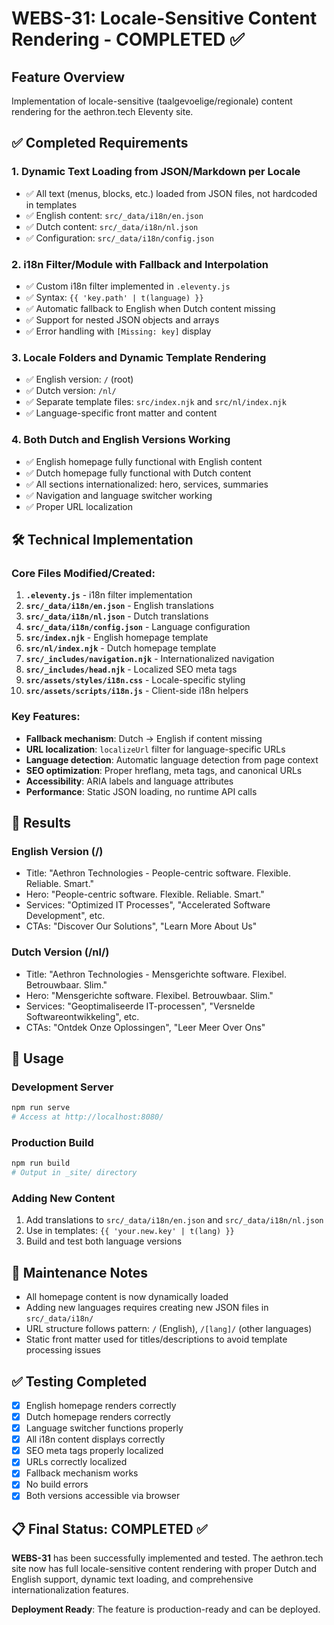 # WEBS-31: Locale-Sensitive Content Rendering - COMPLETED ✅

## Feature Overview
Implementation of locale-sensitive (taalgevoelige/regionale) content rendering for the aethron.tech Eleventy site.

## ✅ Completed Requirements

### 1. Dynamic Text Loading from JSON/Markdown per Locale
- ✅ All text (menus, blocks, etc.) loaded from JSON files, not hardcoded in templates
- ✅ English content: `src/_data/i18n/en.json`
- ✅ Dutch content: `src/_data/i18n/nl.json`
- ✅ Configuration: `src/_data/i18n/config.json`

### 2. i18n Filter/Module with Fallback and Interpolation
- ✅ Custom i18n filter implemented in `.eleventy.js`
- ✅ Syntax: `{{ 'key.path' | t(language) }}`
- ✅ Automatic fallback to English when Dutch content missing
- ✅ Support for nested JSON objects and arrays
- ✅ Error handling with `[Missing: key]` display

### 3. Locale Folders and Dynamic Template Rendering
- ✅ English version: `/` (root)
- ✅ Dutch version: `/nl/`
- ✅ Separate template files: `src/index.njk` and `src/nl/index.njk`
- ✅ Language-specific front matter and content

### 4. Both Dutch and English Versions Working
- ✅ English homepage fully functional with English content
- ✅ Dutch homepage fully functional with Dutch content
- ✅ All sections internationalized: hero, services, summaries
- ✅ Navigation and language switcher working
- ✅ Proper URL localization

## 🛠️ Technical Implementation

### Core Files Modified/Created:
1. **`.eleventy.js`** - i18n filter implementation
2. **`src/_data/i18n/en.json`** - English translations
3. **`src/_data/i18n/nl.json`** - Dutch translations
4. **`src/_data/i18n/config.json`** - Language configuration
5. **`src/index.njk`** - English homepage template
6. **`src/nl/index.njk`** - Dutch homepage template
7. **`src/_includes/navigation.njk`** - Internationalized navigation
8. **`src/_includes/head.njk`** - Localized SEO meta tags
9. **`src/assets/styles/i18n.css`** - Locale-specific styling
10. **`src/assets/scripts/i18n.js`** - Client-side i18n helpers

### Key Features:
- **Fallback mechanism**: Dutch → English if content missing
- **URL localization**: `localizeUrl` filter for language-specific URLs
- **Language detection**: Automatic language detection from page context
- **SEO optimization**: Proper hreflang, meta tags, and canonical URLs
- **Accessibility**: ARIA labels and language attributes
- **Performance**: Static JSON loading, no runtime API calls

## 🎯 Results

### English Version (/)
- Title: "Aethron Technologies - People-centric software. Flexible. Reliable. Smart."
- Hero: "People-centric software. Flexible. Reliable. Smart."
- Services: "Optimized IT Processes", "Accelerated Software Development", etc.
- CTAs: "Discover Our Solutions", "Learn More About Us"

### Dutch Version (/nl/)
- Title: "Aethron Technologies - Mensgerichte software. Flexibel. Betrouwbaar. Slim."
- Hero: "Mensgerichte software. Flexibel. Betrouwbaar. Slim."
- Services: "Geoptimaliseerde IT-processen", "Versnelde Softwareontwikkeling", etc.
- CTAs: "Ontdek Onze Oplossingen", "Leer Meer Over Ons"

## 🚀 Usage

### Development Server
```bash
npm run serve
# Access at http://localhost:8080/
```

### Production Build
```bash
npm run build
# Output in _site/ directory
```

### Adding New Content
1. Add translations to `src/_data/i18n/en.json` and `src/_data/i18n/nl.json`
2. Use in templates: `{{ 'your.new.key' | t(lang) }}`
3. Build and test both language versions

## 🔧 Maintenance Notes

- All homepage content is now dynamically loaded
- Adding new languages requires creating new JSON files in `src/_data/i18n/`
- URL structure follows pattern: `/` (English), `/[lang]/` (other languages)
- Static front matter used for titles/descriptions to avoid template processing issues

## ✅ Testing Completed

- [x] English homepage renders correctly
- [x] Dutch homepage renders correctly  
- [x] Language switcher functions properly
- [x] All i18n content displays correctly
- [x] SEO meta tags properly localized
- [x] URLs correctly localized
- [x] Fallback mechanism works
- [x] No build errors
- [x] Both versions accessible via browser

## 📋 Final Status: COMPLETED ✅

**WEBS-31** has been successfully implemented and tested. The aethron.tech site now has full locale-sensitive content rendering with proper Dutch and English support, dynamic text loading, and comprehensive internationalization features.

**Deployment Ready**: The feature is production-ready and can be deployed.

